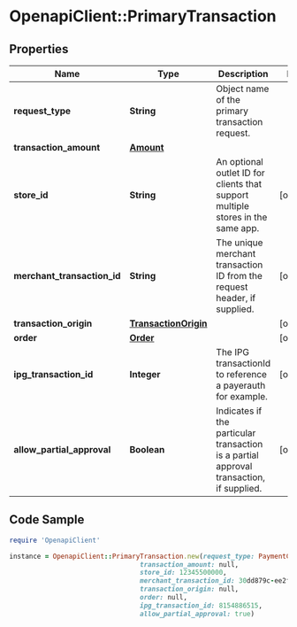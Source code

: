 # OpenapiClient::PrimaryTransaction

## Properties

Name | Type | Description | Notes
------------ | ------------- | ------------- | -------------
**request_type** | **String** | Object name of the primary transaction request. | 
**transaction_amount** | [**Amount**](Amount.md) |  | 
**store_id** | **String** | An optional outlet ID for clients that support multiple stores in the same app. | [optional] 
**merchant_transaction_id** | **String** | The unique merchant transaction ID from the request header, if supplied. | [optional] 
**transaction_origin** | [**TransactionOrigin**](TransactionOrigin.md) |  | [optional] 
**order** | [**Order**](Order.md) |  | [optional] 
**ipg_transaction_id** | **Integer** | The IPG transactionId to reference a payerauth for example. | [optional] 
**allow_partial_approval** | **Boolean** | Indicates if the particular transaction is a partial approval transaction, if supplied. | [optional] 

## Code Sample

```ruby
require 'OpenapiClient'

instance = OpenapiClient::PrimaryTransaction.new(request_type: PaymentCardCreditTransaction,
                                 transaction_amount: null,
                                 store_id: 12345500000,
                                 merchant_transaction_id: 30dd879c-ee2f-11db-8314-0800200c9a66,
                                 transaction_origin: null,
                                 order: null,
                                 ipg_transaction_id: 8154886515,
                                 allow_partial_approval: true)
```


